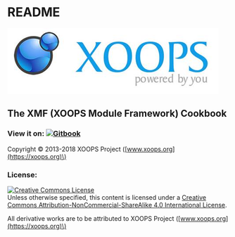 # README

![logoXoops.jpg](.gitbook/assets/logoxoops.jpg)

## The XMF \(XOOPS Module Framework\) Cookbook

### View it on: [![Gitbook](https://xoops.org/images/logoGitbookSmall.png)](https://www.gitbook.com/book/xoops/xmf-cookbook/)

Copyright © 2013-2018 XOOPS Project \([www.xoops.org](https://xoops.org)\)

### License:

[![Creative Commons License](https://i.creativecommons.org/l/by-nc-sa/4.0/88x31.png)](http://creativecommons.org/licenses/by-nc-sa/4.0/)  
Unless otherwise specified, this content is licensed under a [Creative Commons Attribution-NonCommercial-ShareAlike 4.0 International License](http://creativecommons.org/licenses/by-nc-sa/4.0/).

All derivative works are to be attributed to XOOPS Project \([www.xoops.org](https://xoops.org)\)

